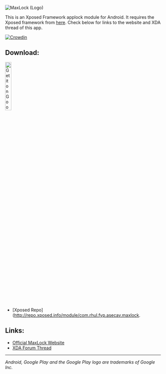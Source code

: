 ![MaxLock (Logo)](http://i.imgur.com/wxNJX7O.png?1)

This is an Xposed Framework applock module for Android. It requires the Xposed framework from [here](http://repo.xposed.info/module/de.robv.android.xposed.installer). Check below for links to the website and XDA thread of this app.

[![Crowdin](https://d322cqt584bo4o.cloudfront.net/MaxLock/localized.svg)](https://crowdin.com/project/MaxLock)

Download:
--------
<a href="https://play.google.com/store/apps/details?id=com.rhul.fyp.asecav.maxlock.utm_source=global_co&utm_medium=prtnr&utm_content=Mar2515&utm_campaign=PartBadge&pcampaignid=MKT-AC-global-none-all-co-pr-py-PartBadges-Oct1515-1"><img width=20% alt="Get it on Google Play" src="https://play.google.com/intl/en_us/badges/images/apps/en-play-badge.png" /></a>
+ [Xposed Repo](http://repo.xposed.info/module/com.rhul.fyp.asecav.maxlock.

Links:
-----
+ [Official MaxLock Website](http://maxlock.maxr1998.de/)
+ [XDA Forum Thread](http://forum.xda-developers.com/xposed/modules/app-maxlock-applock-alternative-t2883624/post55583623)

---
*Android, Google Play and the Google Play logo are trademarks of Google Inc.*

